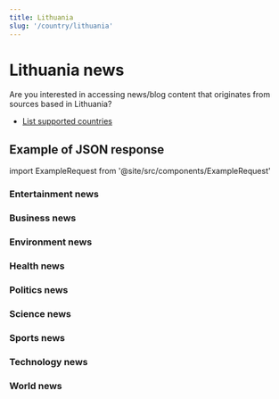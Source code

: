 ```yaml
---
title: Lithuania
slug: '/country/lithuania'
---
```


# Lithuania news

Are you interested in accessing news/blog content that originates from sources based in Lithuania?

- [List supported countries](/get-articles/countries)

## Example of JSON response

import ExampleRequest from '@site/src/components/ExampleRequest'

### Entertainment news
<ExampleRequest url="https://api.apitube.io/v1/news/articles?limit=2&category=news/Arts_and_Entertainment&country=lt"></ExampleRequest>

### Business news
<ExampleRequest url="https://api.apitube.io/v1/news/articles?limit=2&category=news/Business&country=lt"></ExampleRequest>

### Environment news
<ExampleRequest url="https://api.apitube.io/v1/news/articles?limit=2&category=news/Environment&country=lt"></ExampleRequest>

### Health news
<ExampleRequest url="https://api.apitube.io/v1/news/articles?limit=2&category=news/Health&country=lt"></ExampleRequest>

### Politics news
<ExampleRequest url="https://api.apitube.io/v1/news/articles?limit=2&category=news/Politics&country=lt"></ExampleRequest>

### Science news
<ExampleRequest url="https://api.apitube.io/v1/news/articles?limit=2&category=news/Science&country=lt"></ExampleRequest>

### Sports news
<ExampleRequest url="https://api.apitube.io/v1/news/articles?limit=2&category=news/Sports&country=lt"></ExampleRequest>

### Technology news
<ExampleRequest url="https://api.apitube.io/v1/news/articles?limit=2&category=news/Technology&country=lt"></ExampleRequest>

### World news
<ExampleRequest url="https://api.apitube.io/v1/news/articles?limit=2&category=news/World&country=lt"></ExampleRequest>
